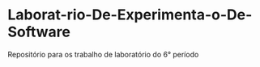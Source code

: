 # Laborat-rio-De-Experimenta-o-De-Software
Repositório para os trabalho de laboratório do 6° período
